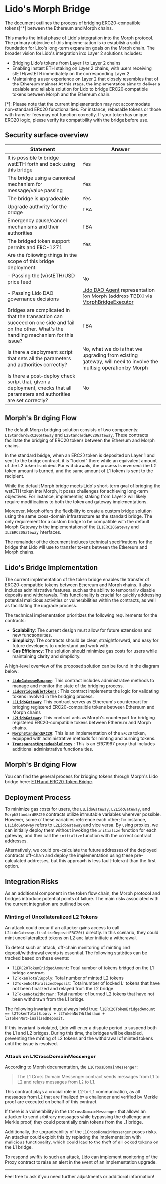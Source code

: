 # Lido's Morph Bridge

The document outlines the process of bridging ERC20-compatible tokens[^*] between the Ethereum and Morph chains.

This marks the initial phase of Lido's integration into the Morph protocol. The primary objective of this implementation is to establish a solid foundation for Lido's long-term expansion goals on the Morph chain. The broader vision for Lido's integration into Layer 2 solutions includes:

- Bridging Lido's tokens from Layer 1 to Layer 2 chains
- Enabling instant ETH staking on Layer 2 chains, with users receiving stETH/wstETH immediately on the corresponding Layer 2
- Maintaining a user experience on Layer 2 that closely resembles that of the Ethereum mainnet
At this stage, the implementation aims to deliver a scalable and reliable solution for Lido to bridge ERC20-compatible tokens between Morph and the Ethereum chain.

[*]: Please note that the current implementation may not accommodate non-standard ERC20 functionalities. For instance, rebasable tokens or those with transfer fees may not function correctly. If your token has unique ERC20 logic, please verify its compatibility with the bridge before use.



## Security surface overview

| Statement                                                                                                                                    | Answer                                                                                                                                                                                                                                                                             |
| -------------------------------------------------------------------------------------------------------------------------------------------- | ---------------------------------------------------------------------------------------------------------------------------------------------------------------------------------------------------------------------------------------------------------------------------------- |
| It is possible to bridge wstETH forth and back using this bridge                                                                             | Yes                                                                                                                                                                                                                                                                                |
| The bridge using a canonical mechanism for message/value passing                                                                             | Yes                                                                                                                                                                                                                                                                                |
| The bridge is upgradeable                                                                                                                    | Yes                                                                                                                                                                                                                                                                                |
| Upgrade authority for the bridge                                                                                                             | TBA                                                                                                                                                                                                                                                                                |
| Emergency pause/cancel mechanisms and their authorities                                                                                      | TBA                                                                                                                                                                                                                                                                                |
| The bridged token support permits and ERC-1271                                                                                               | Yes                                                                                                                                                                                                                                                                                |
| Are the following things in the scope of this bridge deployment:                                                                             |                                                                                                                                                                                                                                                                                    |
| - Passing the (w)stETH/USD price feed                                                                                                        | No                                                                                                                                                                                                                                                                                 |
| - Passing Lido DAO governance decisions                                                                                                      | [Lido DAO Agent](https://etherscan.io/address/0x3e40D73EB977Dc6a537aF587D48316feE66E9C8c) representation [on Morph (address TBD)] via [MorphBridgeExecutor](TBD) |
| Bridges are complicated in that the transaction can succeed on one side and fail on the other. What's the handling mechanism for this issue? | TBA                                                                                                                                                                                                                                                                                |
| Is there a deployment script that sets all the parameters and authorities correctly?                                                         | No, what we do is that we upgrading from existing gateway, will need to involve the multisig operation by Morph                                                                                                                                                                             |
| Is there a post-deploy check script that, given a deployment, checks that all parameters and authorities are set correctly?                  | No                                                                                                                                                                                                                                                                                 |

## Morph's Bridging Flow

The default Morph bridging solution consists of two components: `L1StandardERC20Gateway` and `L2StandardERC20Gateway`. These contracts facilitate the bridging of ERC20 tokens between the Ethereum and Morph chains.

In the standard bridge, when an ERC20 token is deposited on Layer 1 and sent to the bridge contract, it is "locked" there while an equivalent amount of the L2 token is minted. For withdrawals, the process is reversed: the L2 token amount is burned, and the same amount of L1 tokens is sent to the recipient.

While the default Morph bridge meets Lido's short-term goal of bridging the wstETH token into Morph, it poses challenges for achieving long-term objectives. For instance, implementing staking from Layer 2 will likely require modifications to both the token and gateway implementations.

Moreover, Morph offers the flexibility to create a custom bridge solution using the same cross-domain infrastructure as the standard bridge. The only requirement for a custom bridge to be compatible with the default Morph Gateway is the implementation of the `IL1ERC20Gateway` and `IL2ERC20Gateway` interfaces.

The remainder of the document includes technical specifications for the bridge that Lido will use to transfer tokens between the Ethereum and Morph chains.


## Lido's Bridge Implementation

The current implementation of the token bridge enables the transfer of ERC20-compatible tokens between Ethereum and Morph chains. It also includes administrative features, such as the ability to temporarily disable deposits and withdrawals. This functionality is crucial for quickly addressing potential malicious activities or vulnerabilities within the contracts, as well as facilitating the upgrade process.

The technical implementation prioritizes the following requirements for the contracts:

- **Scalability**: The current design must allow for future extensions and new functionalities.
- **Simplicity**: The contracts should be clear, straightforward, and easy for future developers to understand and work with.
- **Gas Efficiency**: The solution should minimize gas costs for users while maintaining clarity and simplicity.

A high-level overview of the proposed solution can be found in the diagram below:


[](https://imgur.com/rbIvCr6)


- [**`LidoGatewayManager`**](./LidoGatewayManager.sol): This contract includes administrative methods to manage and monitor the state of the bridging process.
- [**`LidoBridgeableTokens`**](./LidoBridgeableTokens.sol) : This contract implements the logic for validating tokens involved in the bridging process.
- [**`L1LidoGateway`**](./L1LidoGateway.sol): This contract serves as Ethereum's counterpart for bridging registered ERC20-compatible tokens between Ethereum and Morph chains.
- [**`L2LidoGateway`**](./L2LidoGateway.sol): This contract acts as Morph's counterpart for bridging registered ERC20-compatible tokens between Ethereum and Morph chains.
- [**`MorphStandardERC20`**](../libraries/token/MorphStandardERC20.sol): This is an implementation of the `ERC20` token, equipped with administrative methods for minting and burning tokens.
- [**`TransparentUpgradeableProxy`**](https://github.com/OpenZeppelin/openzeppelin-contracts/blob/master/contracts/proxy/transparent/TransparentUpgradeableProxy.sol) : This is an ERC1967 proxy that includes additional administrative functionalities.

## Morph's Bridging Flow

You can find the general process for bridging tokens through Morph's Lido bridge here: [ETH and ERC20 Token Bridge](https://docs.morphl2.io/docs/build-on-morph/build-on-morph/bridge-between-morph-and-ethereum).

## Deployment Process

To minimize gas costs for users, the `L1LidoGateway`, `L2LidoGateway`, and `MorphStandardERC20` contracts utilize immutable variables wherever possible. However, some of these variables reference each other; for instance, `L1LidoGateway` refers to `L2LidoGateway` and vice versa. By using proxies, we can initially deploy them without invoking the `initialize` function for each gateway, and then call the `initialize` function with the correct contract addresses.

Alternatively, we could pre-calculate the future addresses of the deployed contracts off-chain and deploy the implementation using these pre-calculated addresses, but this approach is less fault-tolerant than the first option.

## Integration Risks

As an additional component in the token flow chain, the Morph protocol and bridges introduce potential points of failure. The main risks associated with the current integration are outlined below:

### Minting of Uncollateralized L2 Tokens

An attack could occur if an attacker gains access to call `L2LidoGateway.finalizeDepositERC20()` directly. In this scenario, they could mint uncollateralized tokens on L2 and later initiate a withdrawal.

To detect such an attack, off-chain monitoring of minting and deposit/withdrawal events is essential. The following statistics can be tracked based on these events:

- `l1ERC20TokenBridgedAmount`: Total number of tokens bridged on the L1 bridge contract.
- `l2TokenTotalSupply`: Total number of minted L2 tokens.
- `l2TokenNotFinalizedDeposit`: Total number of locked L1 tokens that have not been finalized and relayed from the L2 bridge.
- `l2TokenNotWithdrawn`: Total number of burned L2 tokens that have not been withdrawn from the L1 bridge.

The following invariant must always hold true: `l1ERC20TokenBridgedAmount == l2TokenTotalSupply + l2TokenNotWithdrawn + l2TokenNotFinalizedDeposit`.

If this invariant is violated, Lido will enter a dispute period to suspend both the L1 and L2 bridges. During this time, the bridges will be disabled, preventing the minting of L2 tokens and the withdrawal of minted tokens until the issue is resolved.

### Attack on L1CrossDomainMessenger

According to Morph documentation, the `L1CrossDomainMessenger`:

> The L1 Cross Domain Messenger contract sends messages from L1 to L2 and relays messages from L2 to L1.

This contract plays a crucial role in L2-to-L1 communication, as all messages from L2 that are finalized by a challenger and verified by Merkle proof are executed on behalf of this contract.

If there is a vulnerability in the `L1CrossDomainMessenger` that allows an attacker to send arbitrary messages while bypassing the challenge and Merkle proof, they could potentially drain tokens from the L1 bridge.

Additionally, the upgradeability of the `L1CrossDomainMessenger` poses risks. An attacker could exploit this by replacing the implementation with malicious functionality, which could lead to the theft of all locked tokens on the L1 bridge.

To respond swiftly to such an attack, Lido can implement monitoring of the Proxy contract to raise an alert in the event of an implementation upgrade.

--- 

Feel free to ask if you need further adjustments or additional information!
